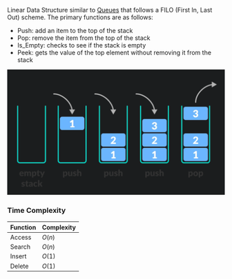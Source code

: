 

Linear Data Structure similar to [Queues](Queues.md) that follows a FILO (First In, Last Out) scheme. The primary functions are as follows:

- Push: add an item to the top of the stack
- Pop: remove the item from the top of the stack
- Is_Empty: checks to see if the stack is empty
- Peek: gets the value of the top element without removing it from the stack

![](../../Attachments/Pasted%20image%2020220404003056.png)


### Time Complexity

|Function | Complexity|
|---- | ---|
| Access | $O(n)$ |
| Search | $O(n)$ |
| Insert | $O(1)$ |
| Delete | $O(1)$ |
